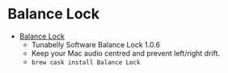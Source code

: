 # Balance Lock
- [Balance Lock](https://www.tunabellysoftware.com/balance_lock)
  -  Tunabelly Software Balance Lock 1.0.6
  - Keep your Mac audio centred and prevent left/right drift.
  - `brew cask install Balance Lock`
